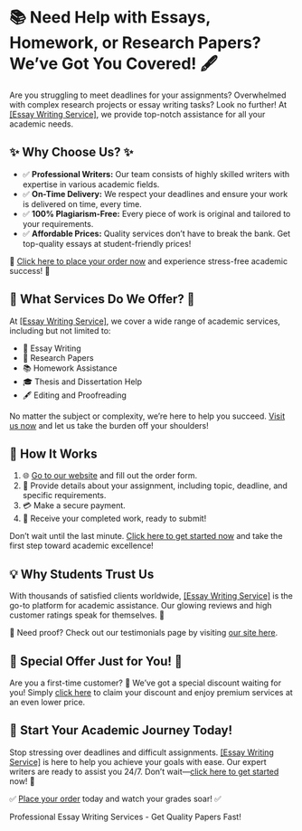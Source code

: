 <h1>📚 Need Help with Essays, Homework, or Research Papers? We’ve Got You Covered! 🖋️</h1>

<p>Are you struggling to meet deadlines for your assignments? Overwhelmed with complex research projects or essay writing tasks? Look no further! At <a href="https://tinyurl.com/topessay?keyword=essay+writing+site" target="_blank">[Essay Writing Service]</a>, we provide top-notch assistance for all your academic needs.</p>

<h2>✨ Why Choose Us? ✨</h2>
<ul>
    <li>✅ <strong>Professional Writers:</strong> Our team consists of highly skilled writers with expertise in various academic fields.</li>
    <li>✅ <strong>On-Time Delivery:</strong> We respect your deadlines and ensure your work is delivered on time, every time.</li>
    <li>✅ <strong>100% Plagiarism-Free:</strong> Every piece of work is original and tailored to your requirements.</li>
    <li>✅ <strong>Affordable Prices:</strong> Quality services don’t have to break the bank. Get top-quality essays at student-friendly prices!</li>
</ul>

<p>🎯 <a href="https://tinyurl.com/topessay?keyword=essay+writing+site" target="_blank">Click here to place your order now</a> and experience stress-free academic success! 🎯</p>

<h2>🌟 What Services Do We Offer? 🌟</h2>
<p>At <a href="https://tinyurl.com/topessay?keyword=essay+writing+site" target="_blank">[Essay Writing Service]</a>, we cover a wide range of academic services, including but not limited to:</p>
<ul>
    <li>📝 Essay Writing</li>
    <li>📄 Research Papers</li>
    <li>📚 Homework Assistance</li>
    <li>🎓 Thesis and Dissertation Help</li>
    <li>🖋️ Editing and Proofreading</li>
</ul>
<p>No matter the subject or complexity, we’re here to help you succeed. <a href="https://tinyurl.com/topessay?keyword=essay+writing+site" target="_blank">Visit us now</a> and let us take the burden off your shoulders!</p>

<h2>📌 How It Works</h2>
<ol>
    <li>🌐 <a href="https://tinyurl.com/topessay?keyword=essay+writing+site" target="_blank">Go to our website</a> and fill out the order form.</li>
    <li>📝 Provide details about your assignment, including topic, deadline, and specific requirements.</li>
    <li>💳 Make a secure payment.</li>
    <li>📩 Receive your completed work, ready to submit!</li>
</ol>
<p>Don’t wait until the last minute. <a href="https://tinyurl.com/topessay?keyword=essay+writing+site" target="_blank">Click here to get started now</a> and take the first step toward academic excellence!</p>

<h2>💡 Why Students Trust Us</h2>
<p>With thousands of satisfied clients worldwide, <a href="https://tinyurl.com/topessay?keyword=essay+writing+site" target="_blank">[Essay Writing Service]</a> is the go-to platform for academic assistance. Our glowing reviews and high customer ratings speak for themselves. 🌟</p>
<p>📖 Need proof? Check out our testimonials page by visiting <a href="https://tinyurl.com/topessay?keyword=essay+writing+site" target="_blank">our site here</a>.</p>

<h2>🎁 Special Offer Just for You! 🎁</h2>
<p>Are you a first-time customer? 🎉 We’ve got a special discount waiting for you! Simply <a href="https://tinyurl.com/topessay?keyword=essay+writing+site" target="_blank">click here</a> to claim your discount and enjoy premium services at an even lower price.</p>

<h2>🚀 Start Your Academic Journey Today!</h2>
<p>Stop stressing over deadlines and difficult assignments. <a href="https://tinyurl.com/topessay?keyword=essay+writing+site" target="_blank">[Essay Writing Service]</a> is here to help you achieve your goals with ease. Our expert writers are ready to assist you 24/7. Don’t wait—<a href="https://tinyurl.com/topessay?keyword=essay+writing+site" target="_blank">click here to get started</a> now! 🌟</p>

<p>✅ <a href="https://tinyurl.com/topessay?keyword=essay+writing+site" target="_blank">Place your order</a> today and watch your grades soar! ✅</p>
Professional Essay Writing Services - Get Quality Papers Fast!
